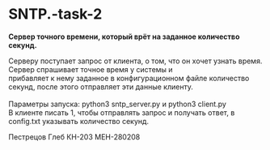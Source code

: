 # SNTP.-task-2
<b>Сервер точного времени, который врёт на заданное количество секунд.</b>

Серверу поступает запрос от клиента, о том, что он хочет узнать время. Сервер спрашивает точное время у системы и <br>
прибавляет к нему заданное в конфигурационном файле количество секунд, после этого отправляет эти данные клиенту.
<br>
<br>
Параметры запуска: python3 sntp_server.py и python3 client.py <br>
В клиенте писать 1, чтобы отправлять запрос и получать ответ, в config.txt указывать количество секунд.

Пестрецов Глеб КН-203 МЕН-280208
